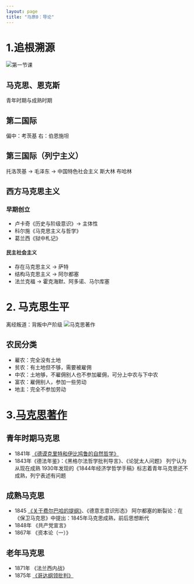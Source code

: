 ```yaml
---
layout: page
title: "马原0：导论"
---
```


# 1.追根溯源

![第一节课](/assets/第一节课.jpg)

## 马克思、恩克斯

青年时期与成熟时期

## 第二国际

偏中：考茨基
右：伯恩施坦

## 第三国际（列宁主义）

托洛茨基 -> 毛泽东 -> 中国特色社会主义
斯大林
布哈林

## 西方马克思主义

### 早期创立

- 卢卡奇《历史与阶级意识》-> 主体性
- 科尔施《马克思主义与哲学》
- 葛兰西《狱中札记》
  
#### 民主社会主义

- 存在马克思主义 -> 萨特
- 结构马克思主义 -> 阿尔都塞
- 法兰克福 -> 霍克海默、阿多诺、马尔库塞

# 2. 马克思生平

离经叛道：背叛中产阶级
![马克思著作](/assets/马克思著作.jpg)

## 农民分类

- 雇农：完全没有土地
- 贫农：有土地但不够，需要被雇佣
- 中农：土地够，不雇佣别人也不参加雇佣，可分上中农与下中农
- 富农：雇佣别人，参加一些劳动
- 地主：完全不参加劳动

# 3.[马克思著作](https://zh.wikipedia.org/wiki/%E5%8D%A1%E5%B0%94%C2%B7%E9%A9%AC%E5%85%8B%E6%80%9D#%E8%91%97%E4%BD%9C) 

## 青年时期马克思

- 1841年 [《德谟克里特和伊比鸠鲁的自然哲学》](https://zh.wikipedia.org/wiki/%E5%BE%B7%E8%AC%A8%E5%85%8B%E5%88%A9%E7%89%B9%E7%9A%84%E8%87%AA%E7%84%B6%E5%93%B2%E5%AD%B8%E5%92%8C%E4%BC%8A%E6%AF%94%E9%B3%A9%E9%AD%AF%E7%9A%84%E8%87%AA%E7%84%B6%E5%93%B2%E5%AD%B8%E4%B9%8B%E5%8D%80%E5%88%A5)
- 1843年《德法年鉴》：《黑格尔法哲学批判导言》、《论犹太人问题》
    列宁认为从现在成熟
    1930年发现的《1844年经济学哲学手稿》标志着青年马克思还不成熟，列宁表述有问题

## 成熟马克思

- 1845 [《关于费尔巴哈的提纲》](https://zh.wikipedia.org/wiki/%E5%85%B3%E4%BA%8E%E8%B4%B9%E5%B0%94%E5%B7%B4%E5%93%88%E7%9A%84%E6%8F%90%E7%BA%B2)、《德意志意识形态》
阿尔都塞的断裂论：在《保卫马克思》中提出：1845年马克思成熟，前后思想断代
- 1848年 《共产党宣言》
- 1867年 《资本论（一）》

## 老年马克思  

- 1871年 《法兰西内战》
- 1875年 [《哥达纲领批判》](https://zh.wikipedia.org/wiki/%E5%93%A5%E8%BE%BE%E7%BA%B2%E9%A2%86%E6%89%B9%E5%88%A4)
